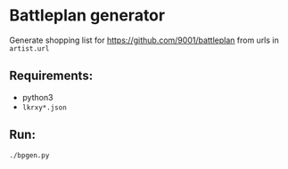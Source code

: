# Battleplan generator

Generate shopping list for https://github.com/9001/battleplan from urls in `artist.url`

## Requirements:
  - python3
  - `lkrxy*.json`

## Run:
  `./bpgen.py`

